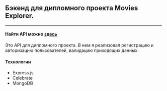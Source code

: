 ## Бэкенд для дипломного проекта Movies Explorer.
---

#### Найти API можно [здесь](https://api.F4RR311.nomoredomains.sbs)

Это API для дипломного проекта. В нем я реализовал регистрацию и авторизацию пользователей, валидацию приходящих данных.

#### Технологии
* Express.js
* Celebrate
* MongoDB
